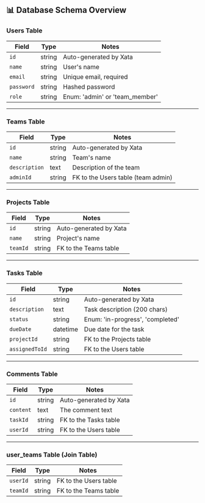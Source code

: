 ## 📊 **Database Schema Overview**

### Users Table
| Field        | Type   | Notes                           |
|--------------|--------|---------------------------------|
| `id`         | string | Auto-generated by Xata          |
| `name`       | string | User's name                     |
| `email`      | string | Unique email, required          |
| `password`   | string | Hashed password                 |
| `role`       | string | Enum: 'admin' or 'team_member'  |

---

### Teams Table
| Field         | Type   | Notes                             |
|---------------|--------|-----------------------------------|
| `id`          | string | Auto-generated by Xata            |
| `name`        | string | Team's name                       |
| `description` | text   | Description of the team           |
| `adminId`     | string | FK to the Users table (team admin)|

---

### Projects Table
| Field        | Type   | Notes                        |
|--------------|--------|------------------------------|
| `id`         | string | Auto-generated by Xata       |
| `name`       | string | Project's name               |
| `teamId`     | string | FK to the Teams table        |

---

### Tasks Table
| Field         | Type     | Notes                         |
|---------------|----------|-------------------------------|
| `id`          | string   | Auto-generated by Xata        |
| `description` | text     | Task description (200 chars)  |
| `status`      | string   | Enum: 'in-progress', 'completed' |
| `dueDate`     | datetime | Due date for the task         |
| `projectId`   | string   | FK to the Projects table      |
| `assignedToId`| string   | FK to the Users table         |

---

### Comments Table
| Field     | Type   | Notes                          |
|-----------|--------|--------------------------------|
| `id`      | string | Auto-generated by Xata         |
| `content` | text   | The comment text               |
| `taskId`  | string | FK to the Tasks table          |
| `userId`  | string | FK to the Users table          |

---

### user_teams Table (Join Table)
| Field     | Type   | Notes                          |
|-----------|--------|--------------------------------|
| `userId`  | string | FK to the Users table          |
| `teamId`  | string | FK to the Teams table          |
